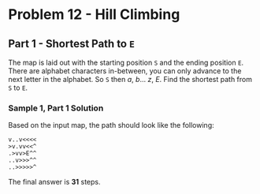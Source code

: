# Problem 12 - Hill Climbing

## Part 1 - Shortest Path to `E`

The map is laid out with the starting position `S` and the ending position `E`.
There are alphabet characters in-between, you can only advance to the next
letter in the alphabet.  So `S` then *a*, *b*... *z*, *E*.  Find the shortest
path from `S` to `E`.

### Sample 1, Part 1 Solution

Based on the input map, the path should look like the following:
```
v..v<<<<
>v.vv<<^
.>vv>E^^
..v>>>^^
..>>>>>^
```

The final answer is **31** steps.